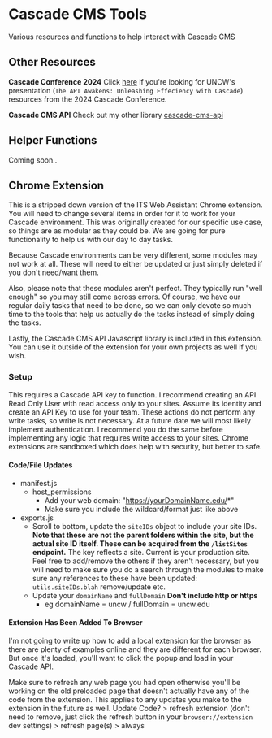 # Cascade CMS Tools
Various resources and functions to help interact with Cascade CMS

## Other Resources

**Cascade Conference 2024**
Click [here](https://github.com/kuklaph/cascade-cms-tools/tree/main/cascade-conference-2024) if you're looking for UNCW's presentation (`The API Awakens: Unleashing Effeciency with Cascade`) resources from the 2024 Cascade Conference.

**Cascade CMS API**
Check out my other library [cascade-cms-api](https://github.com/kuklaph/cascade-cms-api)

## Helper Functions

Coming soon..

## Chrome Extension

This is a stripped down version of the ITS Web Assistant Chrome extension. You will need to change several items in order for it to work for your Cascade environment. This was originally created for our specific use case, so things are as modular as they could be. We are going for pure functionality to help us with our day to day tasks.

Because Cascade environments can be very different, some modules may not work at all. These will need to either be updated or just simply deleted if you don't need/want them.

Also, please note that these modules aren't perfect. They typically run "well enough" so you may still come across errors. Of course, we have our regular daily tasks that need to be done, so we can only devote so much time to the tools that help us actually do the tasks instead of simply doing the tasks.

Lastly, the Cascade CMS API Javascript library is included in this extension. You can use it outside of the extension for your own projects as well if you wish.

### Setup

This requires a Cascade API key to function. I recommend creating an API Read Only User with read access only to your sites. Assume its identity and create an API Key to use for your team. These actions do not perform any write tasks, so write is not necessary. At a future date we will most likely implement authentication. I recommend you do the same before implementing any logic that requires write access to your sites. Chrome extensions are sandboxed which does help with security, but better to safe.

#### Code/File Updates

- manifest.js
    - host_permissions
        - Add your web domain: "https://yourDomainName.edu/*"
        - Make sure you include the wildcard/format just like above
- exports.js
    - Scroll to bottom, update the `siteIDs` object to include your site IDs. **Note that these are not the parent folders within the site, but the actual site ID itself. These can be acquired from the `/listSites` endpoint.** The key reflects a site. Current is your production site. Feel free to add/remove the others if they aren't necessary, but you will need to make sure you do a search through the modules to make sure any references to these have been updated: `utils.siteIDs.blah` remove/update etc.
    - Update your `domainName` and `fullDomain` **Don't include http or https**
        - eg domainName = uncw / fullDomain = uncw.edu

#### Extension Has Been Added To Browser

I'm not going to write up how to add a local extension for the browser as there are plenty of examples online and they are different for each browser. But once it's loaded, you'll want to click the popup and load in your Cascade API.

Make sure to refresh any web page you had open otherwise you'll be working on the old preloaded page that doesn't actually have any of the code from the extension. This applies to any updates you make to the extension in the future as well. Update Code? > refresh extension (don't need to remove, just click the refresh button in your `browser://extension` dev settings) > refresh page(s) > always